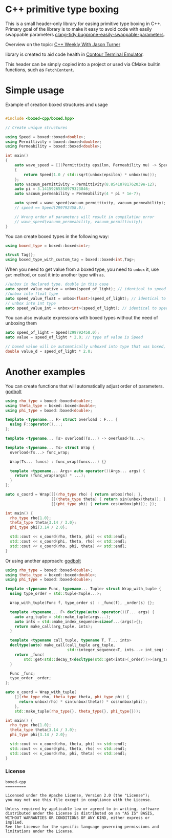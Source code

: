 # C++ primitive type boxing

This is a small header-only library for easing primitive type boxing in C++.
Primary goal of the library is to make it easy to avoid code with easily swappable parameters [clang-tidy:bugprone-easily-swappable-parameters](https://clang.llvm.org/extra/clang-tidy/checks/bugprone/easily-swappable-parameters.html).

Overview on the topic: [C++ Weekly With Jason Turner](https://www.youtube.com/watch?v=Zq4yYPG7Erc)

library is created to aid code health in [Contour Terminal Emulator](https://github.com/christianparpart/contour/).

This header can be simply copied into a project or used via CMake builtin functions, such as `FetchContent`.

# Simple usage

Example of creation boxed structures and usage
``` c++

#include <boxed-cpp/boxed.hpp>

// Create unique structures

using Speed = boxed::boxed<double>;
using Permittivity = boxed::boxed<double>;
using Permeability = boxed::boxed<double>;

int main()
{
    auto wave_speed = [](Permittivity epsilon, Permeability mu) -> Speed
    {
        return Speed(1.0 / std::sqrt(unbox(epsilon) * unbox(mu)));
    };
    auto vacuum_permittivity = Permittivity(8.85418781762039e-12);
    auto pi = 3.14159265358979323846;
    auto vacuum_permeability = Permeability(4 * pi * 1e-7);

    auto speed = wave_speed(vacuum_permittivity, vacuum_permeability);
    // speed == Speed(299792458.0);

    // Wrong order of parameters will result in compilation error
    // wave_speed(vacuum_permeability, vacuum_permittivity);
}

```

You can create boxed types in the following way:
``` c++
using boxed_type = boxed::boxed<int>;

struct Tag{};
using boxed_type_with_custom_tag = boxed::boxed<int,Tag>;
```

When you need to get value from a boxed type, you need to `unbox` it, use `get` method, or cast it into another type with `as`.
``` c++
//unbox in declared type. double in this case
auto speed_value_native = unbox(speed_of_light); // identical to speed_of_light.get();
//unbox into float type
auto speed_value_float = unbox<float>(speed_of_light); // identical to speed_of_light.as<float>();
// unbox into int type
auto speed_value_int = unbox<int>(speed_of_light); // identical to speed_of_light.as<int>();
```


You can also evaluate expressions with boxed types without the need of unboxing them
``` c++
auto speed_of_light = Speed(299792458.0);
auto value = speed_of_light * 2.0; // type of value is Speed

// boxed value will be automatically unboxed into type that was boxed, in this case double
double value_d = speed_of_light * 2.0;
```


# Another examples
You can create functions that will automatically adjust order of parameters. [godbolt](https://godbolt.org/z/n8Ez5K6vq)

``` c++
using rho_type = boxed::boxed<double>;
using theta_type = boxed::boxed<double>;
using phi_type = boxed::boxed<double>;

template <typename... F> struct overload : F... {
  using F::operator()...;
};

template <typename... Ts> overload(Ts...) -> overload<Ts...>;

template <typename... Ts> struct Wrap {
  overload<Ts...> func_wrap;

  Wrap(Ts... funcs) : func_wrap(funcs...) {}

  template <typename... Args> auto operator()(Args... args) {
    return (func_wrap(args) * ...);
  }
};

auto x_coord = Wrap([](rho_type rho) { return unbox(rho); },
                    [](theta_type theta) { return sin(unbox(theta)); },
                    [](phi_type phi) { return cos(unbox(phi)); });

int main() {
  rho_type rho{1.0};
  theta_type theta{3.14 / 3.0};
  phi_type phi{3.14 / 2.0};

  std::cout << x_coord(rho, theta, phi) << std::endl;
  std::cout << x_coord(phi, theta, rho) << std::endl;
  std::cout << x_coord(rho, phi, theta) << std::endl;
}
```

Or using another approach: [godbolt](https://godbolt.org/z/fjhaaT5hh)

``` c++
using rho_type = boxed::boxed<double>;
using theta_type = boxed::boxed<double>;
using phi_type = boxed::boxed<double>;

template <typename Func, typename... Tuple> struct Wrap_with_tuple {
  using type_order = std::tuple<Tuple...>;

  Wrap_with_tuple(Func f, type_order s) : _func(f), _order(s) {};

  template <typename... F> decltype(auto) operator()(F... args) {
    auto arg_tuple = std::make_tuple(args...);
    auto ints = std::make_index_sequence<sizeof...(args)>{};
    return make_call(arg_tuple, ints);
  }

  template <typename call_tuple, typename T, T... ints>
  decltype(auto) make_call(call_tuple arg_tuple,
                           std::integer_sequence<T, ints...> int_seq) {
    return _func(
        std::get<std::decay_t<decltype(std::get<ints>(_order))>>(arg_tuple)...);
  }

  Func _func;
  type_order _order;
};

auto x_coord = Wrap_with_tuple(
    [](rho_type rho, theta_type theta, phi_type phi) {
      return unbox(rho) * sin(unbox(theta)) * cos(unbox(phi));
    },
    std::make_tuple(rho_type{}, theta_type{}, phi_type{}));

int main() {
  rho_type rho{1.0};
  theta_type theta{3.14 / 3.0};
  phi_type phi{3.14 / 2.0};

  std::cout << x_coord(rho, theta, phi) << std::endl;
  std::cout << x_coord(phi, theta, rho) << std::endl;
  std::cout << x_coord(rho, phi, theta) << std::endl;
}
```


### License

```
boxed-cpp
=========

Licensed under the Apache License, Version 2.0 (the "License");
you may not use this file except in compliance with the License.

Unless required by applicable law or agreed to in writing, software
distributed under the License is distributed on an "AS IS" BASIS,
WITHOUT WARRANTIES OR CONDITIONS OF ANY KIND, either express or implied.
See the License for the specific language governing permissions and
limitations under the License.
```
